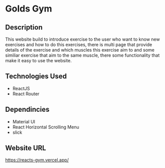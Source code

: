 # Golds Gym 

## Description 
 This website build to introduce exercise to the user who want to know new exercises and how to do this exercises, 
 there is multi page that provide details of the exercise and which muscles this exercise aim to and some similiar exercise that aim to the same muscle, 
 there some functionality that make it easy to use the website. 
 
 
 ## Technologies Used 
 
 - ReactJS
 - React Router 
 
 ## Dependincies 
 
 - Material UI 
 - React Horizontal Scrolling Menu
 - slick 
 
 ## Website URL 
 https://reacts-gym.vercel.app/
 


